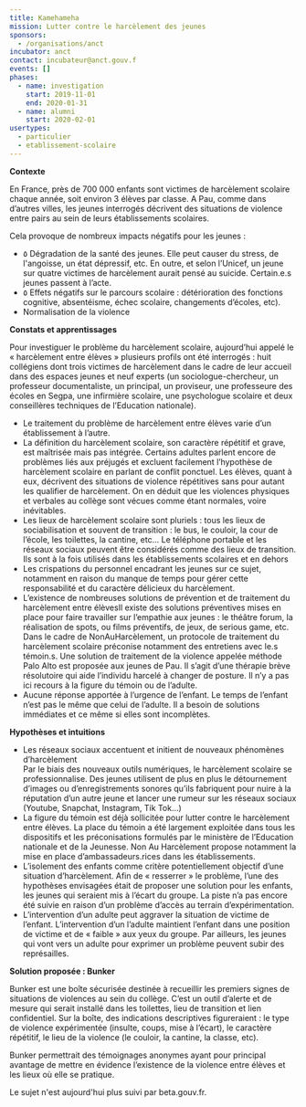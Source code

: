 ```yaml
---
title: Kamehameha
mission: Lutter contre le harcèlement des jeunes
sponsors:
  - /organisations/anct
incubator: anct
contact: incubateur@anct.gouv.f
events: []
phases:
  - name: investigation
    start: 2019-11-01
    end: 2020-01-31
  - name: alumni
    start: 2020-02-01
usertypes:
  - particulier
  - etablissement-scolaire
---
```

**Contexte**

En France, près de 700 000 enfants sont victimes de harcèlement scolaire chaque année, soit environ 3 élèves par classe. A Pau, comme dans d’autres villes, les jeunes interrogés décrivent des situations de violence entre pairs au sein de leurs établissements scolaires.

Cela provoque de nombreux impacts négatifs pour les jeunes : 

* ٥ Dégradation de la santé des jeunes. Elle peut causer du stress, de l'angoisse, un état dépressif, etc. En outre, et selon l’Unicef, un jeune sur quatre victimes de harcèlement aurait pensé au suicide. Certain.e.s jeunes passent à l’acte.
* ٥ Effets négatifs sur le parcours scolaire : détérioration des fonctions cognitive, absentéisme, échec scolaire, changements d’écoles, etc).
* Normalisation de la violence



**Constats et apprentissages**

Pour investiguer le problème du harcèlement scolaire, aujourd’hui appelé le « harcèlement entre élèves » plusieurs profils ont été interrogés : huit collégiens dont trois victimes de harcèlement dans le cadre de leur accueil dans des espaces jeunes et neuf experts (un sociologue-chercheur, un professeur documentaliste, un principal, un proviseur, une professeure des écoles en Segpa, une infirmière scolaire, une psychologue scolaire et deux conseillères techniques de l’Education nationale).

* Le traitement du problème de harcèlement entre élèves varie d’un établissement à l’autre.
* La définition du harcèlement scolaire, son caractère répétitif et grave, est maîtrisée mais pas intégrée. Certains adultes parlent encore de problèmes liés aux préjugés et excluent facilement l’hypothèse de harcèlement scolaire en parlant de conflit ponctuel. Les élèves, quant à eux, décrivent des situations de violence répétitives sans pour autant les qualifier de harcèlement. On en déduit que les violences physiques et verbales au collège sont vécues comme étant normales, voire inévitables.
* Les lieux de harcèlement scolaire sont pluriels : tous les lieux de sociabilisation et souvent de transition : le bus, le couloir, la cour de l’école, les toilettes, la cantine, etc... Le téléphone portable et les réseaux sociaux peuvent être considérés comme des lieux de transition. Ils sont à la fois utilisés dans les établissements scolaires et en dehors
* Les crispations du personnel encadrant les jeunes sur ce sujet, notamment en raison du manque de temps pour gérer cette responsabilité et du caractère délicieux du harcèlement.
* L’existence de nombreuses solutions de prévention et de traitement du harcèlement entre élèvesIl existe des solutions préventives mises en place pour faire travailler sur l’empathie aux jeunes : le théâtre forum, la réalisation de spots, ou films préventifs, de jeux, de serious game, etc. Dans le cadre de NonAuHarcèlement, un protocole de traitement du harcèlement scolaire préconise notamment des entretiens avec le.s témoin.s. Une solution de traitement de la violence appelée méthode Palo Alto est proposée aux jeunes de Pau. Il s’agit d’une thérapie brève résolutoire qui aide l’individu harcelé à changer de posture. Il n’y a pas ici recours à la figure du témoin ou de l’adulte.
* Aucune réponse apportée à l’urgence de l’enfant. Le temps de l’enfant n’est pas le même que celui de l’adulte. Il a besoin de solutions immédiates et ce même si elles sont incomplètes.



**Hypothèses et intuitions**

* Les réseaux sociaux accentuent et initient de nouveaux phénomènes d’harcèlement\
  Par le biais des nouveaux outils numériques, le harcèlement scolaire se professionnalise. Des jeunes utilisent de plus en plus le détournement d’images ou d’enregistrements sonores qu’ils fabriquent pour nuire à la réputation d’un autre jeune et lancer une rumeur sur les réseaux sociaux (Youtube, Snapchat, Instagram, Tik Tok...)
* La figure du témoin est déjà sollicitée pour lutter contre le harcèlement entre élèves. La place du témoin a été largement exploitée dans tous les dispositifs et les préconisations formulés par le ministère de l’Education nationale et de la Jeunesse. Non Au Harcèlement propose notamment la mise en place d’ambassadeurs.rices dans les établissements.
* L’isolement des enfants comme critère potentiellement objectif d’une situation d’harcèlement. Afin de « resserrer » le problème, l’une des hypothèses envisagées était de proposer une solution pour les enfants, les jeunes qui seraient mis à l’écart du groupe. La piste n’a pas encore été suivie en raison d’un problème d’accès au terrain d’expérimentation.
* L’intervention d’un adulte peut aggraver la situation de victime de l’enfant. L’intervention d’un l’adulte maintient l’enfant dans une position de victime et de « faible » aux yeux du groupe. Par ailleurs, les jeunes qui vont vers un adulte pour exprimer un problème peuvent subir des représailles.

**Solution proposée : Bunker**

Bunker est une boîte sécurisée destinée à recueillir les premiers signes de situations de violences au sein du collège. C’est un outil d’alerte et de mesure qui serait installé dans les toilettes, lieu de transition et lien confidentiel. Sur la boîte, des indications descriptives figureraient : le type de violence expérimentée (insulte, coups, mise à l’écart), le caractère répétitif, le lieu de la violence (le couloir, la cantine, la classe, etc).

Bunker permettrait des témoignages anonymes ayant pour principal avantage de mettre en évidence l’existence de la violence entre élèves et les lieux où elle se pratique.



Le sujet n'est aujourd'hui plus suivi par beta.gouv.fr.